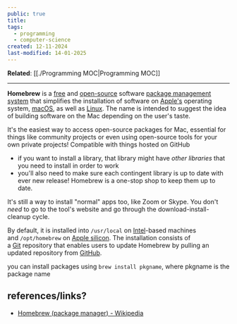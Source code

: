 ```yaml
---
public: true
title: 
tags:
  - programming
  - computer-science
created: 12-11-2024
last-modified: 14-01-2025
---
```

**Related**: [[./Programming MOC|Programming MOC]]

---
**Homebrew** is a [free](https://en.wikipedia.org/wiki/Free_software "Free software") and [open-source](https://en.wikipedia.org/wiki/Open-source_software "Open-source software") software [package management system](https://en.wikipedia.org/wiki/Package_manager "Package manager") that simplifies the installation of software on [Apple's](https://en.wikipedia.org/wiki/Apple_Inc. "Apple Inc.") operating system, [macOS](https://en.wikipedia.org/wiki/MacOS "MacOS"), as well as [Linux](https://en.wikipedia.org/wiki/Linux "Linux"). The name is intended to suggest the idea of building software on the Mac depending on the user's taste.

It's the easiest way to access open-source packages for Mac, essential for things like community projects or even using open-source tools for your own private projects! Compatible with things hosted on GitHub
* if you want to install a library, that library might have *other libraries* that you need to install in order to work
* you'll also need to make sure each contingent library is up to date with ever new release!
Homebrew is a one-stop shop to keep them up to date.

It's still a way to install "normal" apps too, like Zoom or Skype. You don't *need* to go to the tool's website and go through the download-install-cleanup cycle.

By default, it is installed into `/usr/local` on [Intel](https://en.wikipedia.org/wiki/Intel "Intel")-based machines and `/opt/homebrew` on [Apple silicon](https://en.wikipedia.org/wiki/Apple_silicon "Apple silicon"). The installation consists of a [Git](https://en.wikipedia.org/wiki/Git "Git") repository that enables users to update Homebrew by pulling an updated repository from [GitHub](https://en.wikipedia.org/wiki/GitHub "GitHub").

you can install packages using `brew install pkgname`, where pkgname is the package name

## references/links?
* [Homebrew (package manager) - Wikipedia](https://en.wikipedia.org/wiki/Homebrew_(package_manager)#:~:text=Homebrew%20is%20a%20free%20and,depending%20on%20the%20user's%20taste.)

